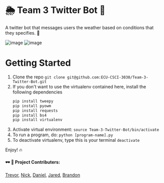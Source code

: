 # 🌦 Team 3 Twitter Bot 🐣
A twitter bot that messages users the weather based on conditions that they specifies. 🤖

![image](https://img.shields.io/badge/version-v1.0-blue.svg)
![image](https://img.shields.io/badge/dependencies-up%20to%20date-brightgreen.svg)

# Getting Started
1. Clone the repo `git clone git@github.com:ECU-CSCI-3030/Team-3-Twitter-Bot.git`
2. If you don't want to use the virtualenv contained here, install the following dependencies
    ```bash
    pip install tweepy
    pip install pyowm
    pip install requests
    pip install bs4
    pip install virtualenv
    ```
3. Activate virtual environment: `source Team-3-Twitter-Bot/bin/activate`
4. To run a program, do: `python [program-name].py`
5. To deactivate virtualenv, type this is your terminal `deactivate`

Enjoy! 🔥

#### 🕶 🤙 Project Contributers:
[Trevor](https://github.com/Downeyt16), [Nick](https://github.com/ellisn15), [Daniel](https://github.com/DanielLeeMeeks), [Jared](https://githib.com/phillipsjar12), [Brandon](https://github.com/brandonAdame)
